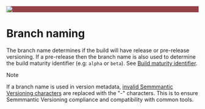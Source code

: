 ﻿---
uid: branch-naming
---

<div style="background-color:#944248;padding:0px;margin-bottom:0.5em">
  <img src="https://noetictools.github.io/Git2SemVer.MSBuild/Images/Git2SemVer_banner_840x70.png"/>
</div>

# Branch naming

The branch name determines if the build will have release or pre-release versioning.
If a pre-release then the branch name is also used to determine the build maturity identifier (e.g: `alpha` or `beta`). 
See [Build maturity identifier](xref:maturity-identifier).

> [!NOTE]
> If a branch name is used in version metadata, [invalid Semmmantic Versioning characters](https://semver.org/#spec-item-10) are replaced with the "-" characters.
> This is to ensure Semmmantic Versioning compliance and compatibility with common tools.

